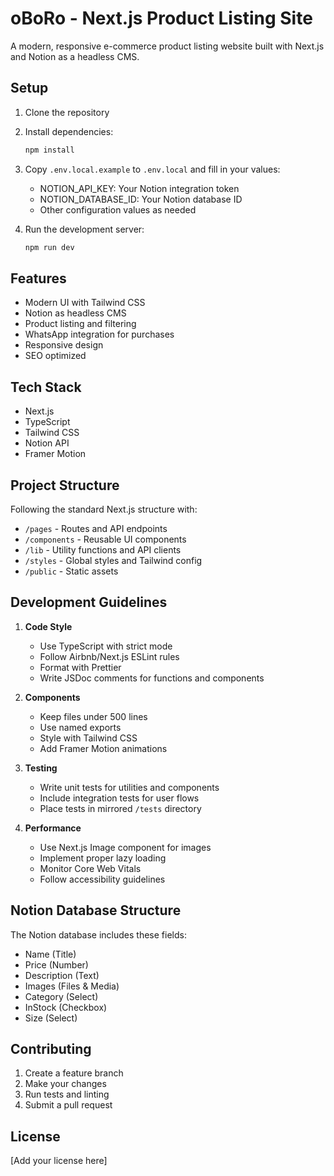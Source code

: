 # oBoRo - Next.js Product Listing Site

A modern, responsive e-commerce product listing website built with Next.js and Notion as a headless CMS.

## Setup

1. Clone the repository
2. Install dependencies:
   ```bash
   npm install
   ```
3. Copy `.env.local.example` to `.env.local` and fill in your values:
   - NOTION_API_KEY: Your Notion integration token
   - NOTION_DATABASE_ID: Your Notion database ID
   - Other configuration values as needed

4. Run the development server:
   ```bash
   npm run dev
   ```

## Features

- Modern UI with Tailwind CSS
- Notion as headless CMS
- Product listing and filtering
- WhatsApp integration for purchases
- Responsive design
- SEO optimized

## Tech Stack

- Next.js
- TypeScript
- Tailwind CSS
- Notion API
- Framer Motion

## Project Structure

Following the standard Next.js structure with:
- `/pages` - Routes and API endpoints
- `/components` - Reusable UI components
- `/lib` - Utility functions and API clients
- `/styles` - Global styles and Tailwind config
- `/public` - Static assets

## Development Guidelines

1. **Code Style**
   - Use TypeScript with strict mode
   - Follow Airbnb/Next.js ESLint rules
   - Format with Prettier
   - Write JSDoc comments for functions and components

2. **Components**
   - Keep files under 500 lines
   - Use named exports
   - Style with Tailwind CSS
   - Add Framer Motion animations

3. **Testing**
   - Write unit tests for utilities and components
   - Include integration tests for user flows
   - Place tests in mirrored `/tests` directory

4. **Performance**
   - Use Next.js Image component for images
   - Implement proper lazy loading
   - Monitor Core Web Vitals
   - Follow accessibility guidelines

## Notion Database Structure

The Notion database includes these fields:
- Name (Title)
- Price (Number)
- Description (Text)
- Images (Files & Media)
- Category (Select)
- InStock (Checkbox)
- Size (Select)

## Contributing

1. Create a feature branch
2. Make your changes
3. Run tests and linting
4. Submit a pull request

## License

[Add your license here]
